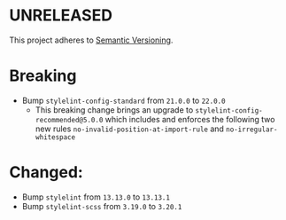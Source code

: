 # UNRELEASED

This project adheres to [Semantic Versioning](http://semver.org/).

# Breaking

- Bump `stylelint-config-standard` from `21.0.0` to `22.0.0`
  - This breaking change brings an upgrade to `stylelint-config-recommended@5.0.0` which includes and enforces the following two new rules `no-invalid-position-at-import-rule` and `no-irregular-whitespace` 

# Changed:

- Bump `stylelint` from `13.13.0` to `13.13.1`
- Bump `stylelint-scss` from `3.19.0` to `3.20.1`
